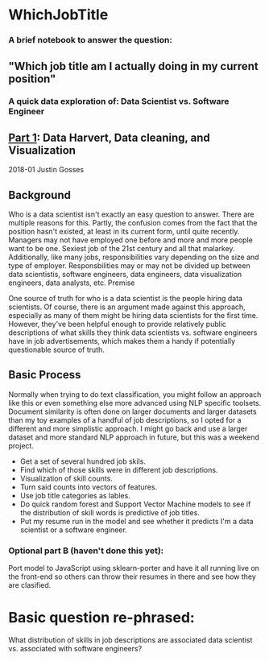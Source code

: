 # WhichJobTitle

### A brief notebook to answer the question:
## "Which job title am I actually doing in my current position"
### A quick data exploration of: Data Scientist vs. Software Engineer

## <a href="http://nbviewer.jupyter.org/github/JustinGOSSES/WhichJobTitle/blob/master/Which_Job_Title_Are_You-PartI.ipynb">Part 1</a>: Data Harvert, Data cleaning, and Visualization

2018-01 Justin Gosses

## Background
Who is a data scientist isn't exactly an easy question to answer. There are multiple reasons for this. Partly, the confusion comes from the fact that the position hasn't existed, at least in its current form, until quite recently. Managers may not have employed one before and more and more people want to be one. Sexiest job of the 21st century and all that malarkey. Additionally, like many jobs, responsibilities vary depending on the size and type of employer. Responsbilities may or may not be divided up between data scientistis, software engineers, data engineers, data visualization engineers, data analysts, etc.
Premise

One source of truth for who is a data scientist is the people hiring data scientists. Of course, there is an argument made against this approach, especially as many of them might be hiring data scientists for the first time. However, they've been helpful enough to provide relatively public descriptions of what skills they think data scientists vs. software engineers have in job advertisements, which makes them a handy if potentially questionable source of truth.

## Basic Process
Normally when trying to do text classification, you might follow an approach like this or even something else more advanced using NLP specific toolsets. Document similarity is often done on larger documents and larger datasets than my toy examples of a handful of job descriptions, so I opted for a different and more simplistic approach. I might go back and use a larger dataset and more standard NLP approach in future, but this was a weekend project.
- Get a set of several hundred job skils.
- Find which of those skills were in different job descriptions.
- Visualization of skill counts.
- Turn said counts into vectors of features.
- Use job title categories as lables.
- Do quick random forest and Support Vector Machine models to see if the distribution of skill words is predictive of job titles.
- Put my resume run in the model and see whether it predicts I'm a data scientist or a software engineer.

### Optional part B (haven't done this yet):
Port model to JavaScript using sklearn-porter and have it all running live on the front-end so others can throw their resumes in there and see how they are clasified.

# Basic question re-phrased:
What distribution of skills in job descriptions are associated data scientist vs. associated with software engineers?
